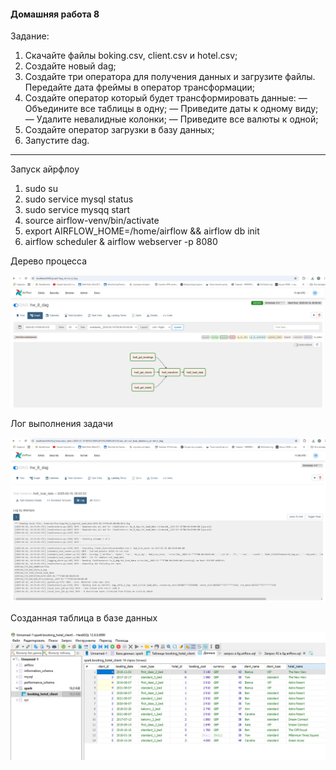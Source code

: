 #### Домашняя работа 8
Задание:

1. Скачайте файлы boking.csv, client.csv и hotel.csv;
2. Создайте новый dag;
3. Создайте три оператора для получения данных и загрузите файлы. Передайте дата фреймы в оператор трансформации;
4. Создайте оператор который будет трансформировать данные:
— Объедините все таблицы в одну;
— Приведите даты к одному виду;
— Удалите невалидные колонки;
— Приведите все валюты к одной;
5. Создайте оператор загрузки в базу данных;
6. Запустите dag.

---
Запуск айрфлоу
1. sudo su
2. sudo service mysql status
3. sudo service mysqq start
4. source airflow-venv/bin/activate
5. export AIRFLOW_HOME=/home/airflow && airflow db init
6. airflow scheduler & airflow webserver -p 8080


Дерево процесса

![Tree](Tree.jpg)

Лог выполнения задачи

![log](log.jpg)

Созданная таблица в базе данных

![DataBase](DataBase.jpg)
